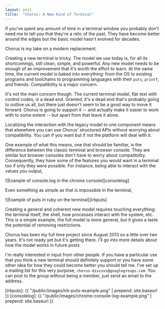 ```yaml
---
layout: post
title:  "Chorus: A New Kind of Terminal"
---
```


<!--
Objective: this project is exciting, worth watching. There is a credible vision.

Don't belabor terminals being out of date, we know.

Give a sense of the vision: examples of concrete improvements plus the sense that those are examples of a coherent underlying model.
-->

If you've spent any amount of time in a terminal window you probably don't need me to tell you that they're a relic of the past. They have become better around the edges but the basic model hasn't evolved for decades.

Chorus is my take on a modern replacement.

<!--more-->

Creating a new terminal is tricky. The model we use today is, for all its shortcomings, still clean, simple, and powerful. Any new model needs to be enough of an improvement that it's worth the effort to learn. At the same time, the current model is baked into everything: from the OS to existing programs and toolchains to programming languages with their `puts`, `printf`, and friends. Compatibility is a major concern.

It's not the main concern though. The current terminal model, flat text with control codes, is a dead end. Granted, it's a dead end that's probably going to outlive us all, but there just doesn't seem to be a good way to move it forward. Chorus is going to support it -- and actually make it easier to work with to some extent -- but apart from that leave it alone.

Localizing the interaction with the legacy model to one component means that elsewhere you can use Chorus' structured APIs without worrying about compatibility. You can if you want but if not the platform will deal with it.

One example of what this means, one that should be familiar, is the difference between the classic terminal and browser console. They are similar but browser consoles don't have to worry about compatibility. Consequently, they have some of the features you would want in a terminal too if only they were possible. For instance, being able to interact with the values you output,

![Example of console.log in the chrome console][consolelog]

Even something as simple as that is impossible in the terminal,

![Example of puts in ruby on the terminal][irbputs]

Creating a general and coherent new model requires touching everything: the terminal itself, the shell, how processes interact with the system, etc. This is a simple example, the full model is more general, but it gives a taste the potential of removing restrictions.

Chorus has been my full time project since August 2013 so a little over two years. It's not ready yet but it's getting there. I'll go into more details about how the model works in future posts.

I'm really interested in input from other people. If you have a particular use that you think a new terminal should definitely support or you have some other idea for how they could become better you should tell me. I've set up a mailing list for this very purpose, `chorus-discuss@googlegroups.com`. You can post to the group without being a member, just send an email to the address.

[irbputs]: {{ "/public/images/irb-puts-example.png" | prepend: site.baseurl }}
[consolelog]: {{ "/public/images/chrome-console-log-example.png" | prepend: site.baseurl }}
